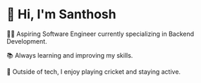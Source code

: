 # 👋 Hi, I'm Santhosh

🧑‍💻 Aspiring Software Engineer currently specializing in Backend Development. 

📚 Always learning and improving my skills.

🏏 Outside of tech, I enjoy playing cricket and staying active.


